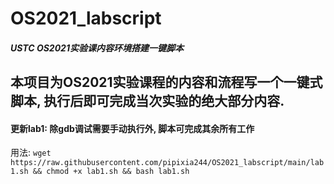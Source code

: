 # OS2021_labscript
##### USTC OS2021实验课内容环境搭建一键脚本

## 本项目为OS2021实验课程的内容和流程写一个一键式脚本, 执行后即可完成当次实验的绝大部分内容.
#### 更新lab1:  除gdb调试需要手动执行外, 脚本可完成其余所有工作
用法: `wget https://raw.githubusercontent.com/pipixia244/OS2021_labscript/main/lab1.sh && chmod +x lab1.sh && bash lab1.sh`
